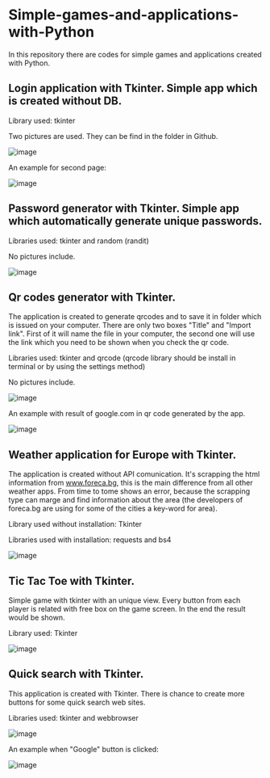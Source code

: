 # Simple-games-and-applications-with-Python
In this repository there are codes for simple games and applications created with Python.

## Login application with Tkinter. Simple app which is created without DB.

Library used: tkinter

Two pictures are used. They can be find in the folder in Github.

![image](https://github.com/AlexanderBedrosyan/Simple-games-and-applications-with-Python/assets/126572116/8168f1f5-dc9f-4871-a893-77ac4115462f)

An example for second page:

![image](https://github.com/AlexanderBedrosyan/Simple-games-and-applications-with-Python/assets/126572116/606e1875-3ef0-4c9a-87f9-97d5f240d6f0)


## Password generator with Tkinter. Simple app which automatically generate unique passwords.
 
Libraries used: tkinter and random (randit)

No pictures include.

![image](https://github.com/AlexanderBedrosyan/Simple-games-and-applications-with-Python/assets/126572116/3e92308c-11da-4091-924f-f91585ebcc77)

## Qr codes generator with Tkinter.

The application is created to generate qrcodes and to save it in folder which is issued on your computer. There are only two boxes "Title" and "Import link". First of it will name the file in your computer, the second one will use the link which you need to be shown when you check the qr code.

Libraries used: tkinter and qrcode (qrcode library should be install in terminal or by using the settings method)

No pictures include.

![image](https://github.com/AlexanderBedrosyan/Simple-games-and-applications-with-Python/assets/126572116/92dff229-d65c-4ef1-8bd0-168c71db37fa)

An example with result of google.com in qr code generated by the app.

![image](https://github.com/AlexanderBedrosyan/Simple-games-and-applications-with-Python/assets/126572116/fce32a3f-cc55-480b-8cb0-97b72244a2dd)

## Weather application for Europe with Tkinter.

The application is created without API comunication. It's scrapping the html information from www.foreca.bg, this is the main difference from all other weather apps. From time to tome shows an error, because the scrapping type can marge and find information about the area (the developers of foreca.bg are using for some of the cities a key-word for area).

Library used without installation: Tkinter

Libraries used with installation: requests and bs4 

![image](https://github.com/AlexanderBedrosyan/Simple-games-and-applications-with-Python/assets/126572116/9b6296d8-430e-44b3-8903-8b55ed6e137c)

## Tic Tac Toe with Tkinter.

Simple game with tkinter with an unique view. Every button from each player is related with free box on the game screen. In the end the result would be shown.

Library used: Tkinter

![image](https://github.com/AlexanderBedrosyan/Simple-games-and-applications-with-Python/assets/126572116/75f7ee37-e6fe-4fbf-80ab-a0bb741077b4)

## Quick search with Tkinter.

This application is created with Tkinter. There is chance to create more buttons for some quick search web sites. 

Libraries used: tkinter and webbrowser

![image](https://github.com/AlexanderBedrosyan/Simple-games-and-applications-with-Python/assets/126572116/a50e929d-65d8-4f1b-962b-3896756afa53)

An example when "Google" button is clicked:

![image](https://github.com/AlexanderBedrosyan/Simple-games-and-applications-with-Python/assets/126572116/4ac9ccfd-cb4b-4a1b-8532-fd3483dd3014)

